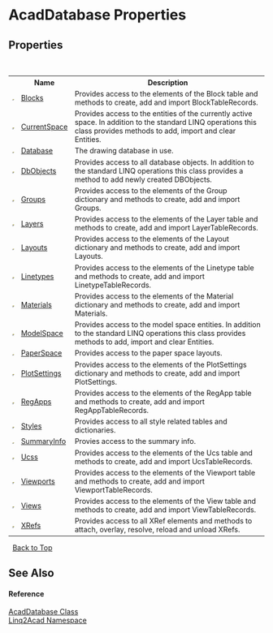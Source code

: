 # AcadDatabase Properties
 

## Properties
&nbsp;<table><tr><th></th><th>Name</th><th>Description</th></tr><tr><td>![Public property](media/pubproperty.gif "Public property")</td><td><a href="P_Linq2Acad_AcadDatabase_Blocks.md">Blocks</a></td><td>
Provides access to the elements of the Block table and methods to create, add and import BlockTableRecords.</td></tr><tr><td>![Public property](media/pubproperty.gif "Public property")</td><td><a href="P_Linq2Acad_AcadDatabase_CurrentSpace.md">CurrentSpace</a></td><td>
Provides access to the entities of the currently active space. In addition to the standard LINQ operations this class provides methods to add, import and clear Entities.</td></tr><tr><td>![Public property](media/pubproperty.gif "Public property")</td><td><a href="P_Linq2Acad_AcadDatabase_Database.md">Database</a></td><td>
The drawing database in use.</td></tr><tr><td>![Public property](media/pubproperty.gif "Public property")</td><td><a href="P_Linq2Acad_AcadDatabase_DbObjects.md">DbObjects</a></td><td>
Provides access to all database objects. In addition to the standard LINQ operations this class provides a method to add newly created DBObjects.</td></tr><tr><td>![Public property](media/pubproperty.gif "Public property")</td><td><a href="P_Linq2Acad_AcadDatabase_Groups.md">Groups</a></td><td>
Provides access to the elements of the Group dictionary and methods to create, add and import Groups.</td></tr><tr><td>![Public property](media/pubproperty.gif "Public property")</td><td><a href="P_Linq2Acad_AcadDatabase_Layers.md">Layers</a></td><td>
Provides access to the elements of the Layer table and methods to create, add and import LayerTableRecords.</td></tr><tr><td>![Public property](media/pubproperty.gif "Public property")</td><td><a href="P_Linq2Acad_AcadDatabase_Layouts.md">Layouts</a></td><td>
Provides access to the elements of the Layout dictionary and methods to create, add and import Layouts.</td></tr><tr><td>![Public property](media/pubproperty.gif "Public property")</td><td><a href="P_Linq2Acad_AcadDatabase_Linetypes.md">Linetypes</a></td><td>
Provides access to the elements of the Linetype table and methods to create, add and import LinetypeTableRecords.</td></tr><tr><td>![Public property](media/pubproperty.gif "Public property")</td><td><a href="P_Linq2Acad_AcadDatabase_Materials.md">Materials</a></td><td>
Provides access to the elements of the Material dictionary and methods to create, add and import Materials.</td></tr><tr><td>![Public property](media/pubproperty.gif "Public property")</td><td><a href="P_Linq2Acad_AcadDatabase_ModelSpace.md">ModelSpace</a></td><td>
Provides access to the model space entities. In addition to the standard LINQ operations this class provides methods to add, import and clear Entities.</td></tr><tr><td>![Public property](media/pubproperty.gif "Public property")</td><td><a href="P_Linq2Acad_AcadDatabase_PaperSpace.md">PaperSpace</a></td><td>
Provides access to the paper space layouts.</td></tr><tr><td>![Public property](media/pubproperty.gif "Public property")</td><td><a href="P_Linq2Acad_AcadDatabase_PlotSettings.md">PlotSettings</a></td><td>
Provides access to the elements of the PlotSettings dictionary and methods to create, add and import PlotSettings.</td></tr><tr><td>![Public property](media/pubproperty.gif "Public property")</td><td><a href="P_Linq2Acad_AcadDatabase_RegApps.md">RegApps</a></td><td>
Provides access to the elements of the RegApp table and methods to create, add and import RegAppTableRecords.</td></tr><tr><td>![Public property](media/pubproperty.gif "Public property")</td><td><a href="P_Linq2Acad_AcadDatabase_Styles.md">Styles</a></td><td>
Provides access to all style related tables and dictionaries.</td></tr><tr><td>![Public property](media/pubproperty.gif "Public property")</td><td><a href="P_Linq2Acad_AcadDatabase_SummaryInfo.md">SummaryInfo</a></td><td>
Provies access to the summary info.</td></tr><tr><td>![Public property](media/pubproperty.gif "Public property")</td><td><a href="P_Linq2Acad_AcadDatabase_Ucss.md">Ucss</a></td><td>
Provides access to the elements of the Ucs table and methods to create, add and import UcsTableRecords.</td></tr><tr><td>![Public property](media/pubproperty.gif "Public property")</td><td><a href="P_Linq2Acad_AcadDatabase_Viewports.md">Viewports</a></td><td>
Provides access to the elements of the Viewport table and methods to create, add and import ViewportTableRecords.</td></tr><tr><td>![Public property](media/pubproperty.gif "Public property")</td><td><a href="P_Linq2Acad_AcadDatabase_Views.md">Views</a></td><td>
Provides access to the elements of the View table and methods to create, add and import ViewTableRecords.</td></tr><tr><td>![Public property](media/pubproperty.gif "Public property")</td><td><a href="P_Linq2Acad_AcadDatabase_XRefs.md">XRefs</a></td><td>
Provides access to all XRef elements and methods to attach, overlay, resolve, reload and unload XRefs.</td></tr></table>&nbsp;
<a href="#acaddatabase-properties">Back to Top</a>

## See Also


#### Reference
<a href="T_Linq2Acad_AcadDatabase.md">AcadDatabase Class</a><br /><a href="N_Linq2Acad.md">Linq2Acad Namespace</a><br />
